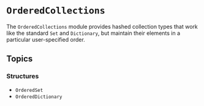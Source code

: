 # ``OrderedCollections``

The `OrderedCollections` module provides hashed collection types that work like the standard `Set` and `Dictionary`, but maintain their elements in a particular user-specified order.

## Topics

### Structures

- ``OrderedSet``
- ``OrderedDictionary``

